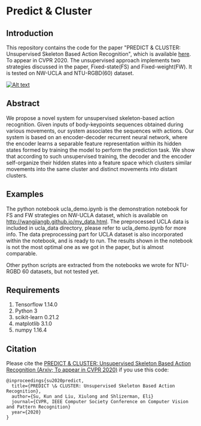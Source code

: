 # Predict & Cluster

## Introduction
This repository contains the code for the paper "PREDICT & CLUSTER: Unsupervised Skeleton Based Action Recognition", which is available [here](https://arxiv.org/abs/1911.12409). To appear in CVPR 2020. 
The unsupervised approach implements two strategies discussed in the paper, Fixed-state(FS) and Fixed-weight(FW). It is tested on NW-UCLA and NTU-RGBD(60) dataset.


[![Alt text](https://img.youtube.com/vi/-dcCFUBRmwE/0.jpg)](https://www.youtube.com/watch?v=-dcCFUBRmwE)

## Abstract
We propose a novel system for unsupervised skeleton-based action recognition. Given inputs of body-keypoints sequences obtained during various movements, 
our system associates the sequences with actions. Our system is based on an encoder-decoder recurrent neural network, where the encoder learns a separable feature 
representation within its hidden states formed by training the model to perform the prediction task. We show that according to such unsupervised training, the decoder 
and the encoder self-organize their hidden states into a feature space which clusters similar movements into the same cluster and distinct movements into distant clusters.

## Examples
The python notebook ucla_demo.ipynb is the demonstration notebook for FS and FW strategies on NW-UCLA dataset, which is available on http://wangjiangb.github.io/my_data.html. The preprocessed UCLA data is included in ucla_data directory, please refer to ucla_demo.ipynb for more info. The data preprocessing part for UCLA dataset is also incorporated within the notebook, and is ready to run. The results shown in the notebook is not the most optimal one as we got in the paper, but is almost comparable.

Other python scripts are extracted from the notebooks we wrote for NTU-RGBD 60 datasets, but not tested yet.

## Requirements
1. Tensorflow 1.14.0
2. Python 3
3. scikit-learn 0.21.2
4. matplotlib 3.1.0
5. numpy 1.16.4

## Citation

Please cite the [PREDICT & CLUSTER: Unsupervised Skeleton Based Action Recognition (Arxiv; To appear in CVPR 2020)](https://arxiv.org/abs/1911.12409) if you use this code:
```
@inproceedings{su2020predict,
  title={PREDICT \& CLUSTER: Unsupervised Skeleton Based Action Recognition},
  author={Su, Kun and Liu, Xiulong and Shlizerman, Eli}
  journal={CVPR, IEEE Computer Society Conference on Computer Vision and Pattern Recognition}
  year={2020}
}
```
